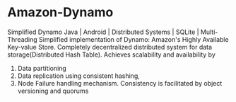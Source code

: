 Amazon-Dynamo
=============
Simplified Dynamo
Java | Android | Distributed Systems | SQLite | Multi-Threading
Simplified implementation of Dynamo: Amazon's Highly Available Key-value Store.
Completely decentralized distributed system for data storage(Distributed Hash Table).
Achieves scalability and availability by 
1) Data partitioning 
2) Data replication using consistent hashing,
3) Node Failure handling mechanism.
Consistency is facilitated by object versioning and quorums
